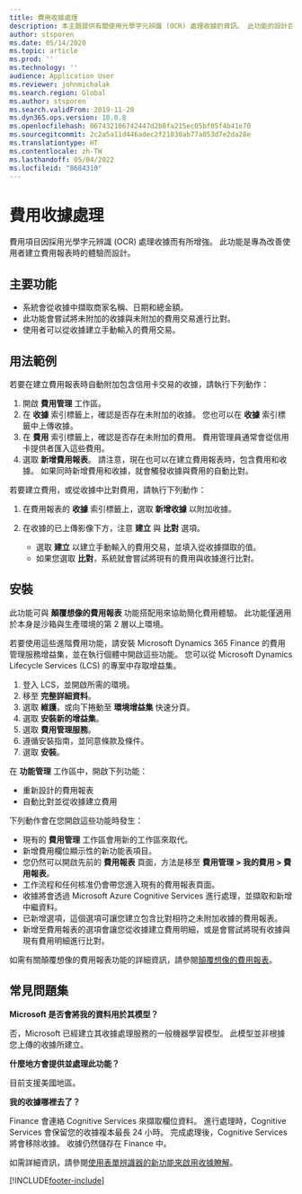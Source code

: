 ```yaml
---
title: 費用收據處理
description: 本主題提供有關使用光學字元辨識 (OCR) 處理收據的資訊。 此功能的設計目的是要改善在 Microsoft Dynamics 365 Finance 中建立費用報表時的使用者體驗。
author: stsporen
ms.date: 05/14/2020
ms.topic: article
ms.prod: ''
ms.technology: ''
audience: Application User
ms.reviewer: johnmichalak
ms.search.region: Global
ms.author: stsporen
ms.search.validFrom: 2019-11-20
ms.dyn365.ops.version: 10.0.8
ms.openlocfilehash: 067432106742447d2b8fa215ec05bf05f4b41e70
ms.sourcegitcommit: 2c2a5a11d446adec2f21030ab77a053d7e2da28e
ms.translationtype: HT
ms.contentlocale: zh-TW
ms.lasthandoff: 05/04/2022
ms.locfileid: "8684310"
---
```

# <a name="expense-receipt-processing"></a>費用收據處理

費用項目因採用光學字元辨識 (OCR) 處理收據而有所增強。 此功能是專為改善使用者建立費用報表時的體驗而設計。

## <a name="key-features"></a>主要功能

- 系統會從收據中擷取商家名稱、日期和總金額。
- 此功能會嘗試將未附加的收據與未附加的費用交易進行比對。
- 使用者可以從收據建立手動輸入的費用交易。

## <a name="usage-examples"></a>用法範例

若要在建立費用報表時自動附加包含信用卡交易的收據，請執行下列動作：

  1. 開啟 **費用管理** 工作區。
  2. 在 **收據** 索引標籤上，確認是否存在未附加的收據。 您也可以在 **收據** 索引標籤中上傳收據。
  3. 在 **費用** 索引標籤上，確認是否存在未附加的費用。 費用管理員通常會從信用卡提供者匯入這些費用。
  4. 選取 **新增費用報表**。 請注意，現在也可以在建立費用報表時，包含費用和收據。 如果同時新增費用和收據，就會觸發收據與費用的自動比對。

若要建立費用，或從收據中比對費用，請執行下列動作：

  1. 在費用報表的 **收據** 索引標籤上，選取 **新增收據** 以附加收據。
  2. 在收據的已上傳影像下方，注意 **建立** 與 **比對** 選項。

      - 選取 **建立** 以建立手動輸入的費用交易，並填入從收據擷取的值。
      - 如果您選取 **比對**，系統就會嘗試將現有的費用與收據進行比對。

## <a name="installation"></a>安裝

此功能可與 **顛覆想像的費用報表** 功能搭配用來協助簡化費用體驗。 此功能僅適用於本身是沙箱與生產環境的第 2 層以上環境。

若要使用這些進階費用功能，請安裝 Microsoft Dynamics 365 Finance 的費用管理服務增益集，並在執行個體中開啟這些功能。 您可以從 Microsoft Dynamics Lifecycle Services (LCS) 的專案中存取增益集。

1. 登入 LCS，並開啟所需的環境。
2. 移至 **完整詳細資料**。
3. 選取 **維護**，或向下捲動至 **環境增益集** 快速分頁。
4. 選取 **安裝新的增益集**。
5. 選取 **費用管理服務**。
6. 遵循安裝指南，並同意條款及條件。
7. 選取 **安裝**。

在 **功能管理** 工作區中，開啟下列功能：

- 重新設計的費用報表
- 自動比對並從收據建立費用

下列動作會在您開啟這些功能時發生：

- 現有的 **費用管理** 工作區會用新的工作區來取代。
- 新增費用欄位顯示性的新功能表項目。
- 您仍然可以開啟先前的 **費用報表** 頁面，方法是移至 **費用管理 > 我的費用 > 費用報表**。
- 工作流程和任何核准仍會帶您進入現有的費用報表頁面。
- 收據將會透過 Microsoft Azure Cognitive Services 進行處理，並擷取和新增中繼資料。
- 已新增選項，這個選項可讓您建立包含比對相符之未附加收據的費用報表。
- 新增至費用報表的選項會讓您從收據建立費用明細，或是會嘗試將現有收據與現有費用明細進行比對。

如需有關顛覆想像的費用報表功能的詳細資訊，請參閱[顛覆想像的費用報表](ExpenseWorkspaceNew.md)。

## <a name="frequently-asked-questions"></a>常見問題集

**Microsoft 是否會將我的資料用於其模型？**

否，Microsoft 已經建立其收據處理服務的一般機器學習模型。 此模型並非根據您上傳的收據所建立。

**什麼地方會提供並處理此功能？**

目前支援美國地區。

**我的收據哪裡去了？**

Finance 會連絡 Cognitive Services 來擷取欄位資料。 進行處理時，Cognitive Services 會保留您的收據複本最長 24 小時。 完成處理後，Cognitive Services 將會移除收據。 收據仍然儲存在 Finance 中。

如需詳細資訊，請參閱[使用表單辨識器的新功能來啟用收據瞭解](https://azure.microsoft.com/blog/enable-receipt-understanding-with-form-recognizer-s-new-capability/)。


[!INCLUDE[footer-include](../includes/footer-banner.md)]